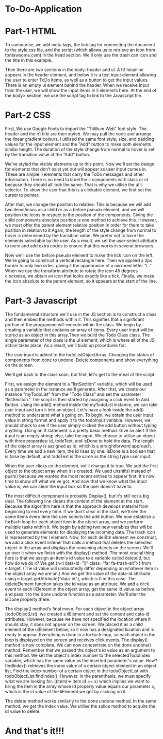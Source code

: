 # To-Do-Application

# Part-1 HTML

To summarise, we add meta tags, the link tag for connecting the document to the style.css file, and the script (which allows us to retrieve an icon from fontawsome.com) in the head section. We'll only use the trash can icon and the title in this example.

Then there are two sections in the body: header and ul. A h1 headline appears in the header element, and below it is a text input element allowing the user to enter ToDo items, as well as a button to get the input values. There is an empty ul element behind the header. When we receive input from the user, we will show the input items in li elements here.
At the end of the body> section, we use the script tag to link to the Javascript file.


# Part-2 CSS

First, We use Google Fonts to import the "Titillium Web" font style. The header and the h1 title are then styled. We may pull the code and arrange the linear gradient colours. I utilised the same font style, size, and padding values for the input element and the "Add" button to make both elements similar height. The duration of the style change from normal to hover is set by the transition value at the "Add" button.

We've styled the visible elements up to this point. Now we'll set the design for elements that don't exist yet but will appear as user input comes in. These are simple li elements that carry the ToDo messages and other information. There is no need to label the li components with class or id because they should all look the same. That is why we utilise the ul li selector. To show the user that this is a clickable element, we first set the cursor to pointer.

After that, we change the position to relative. This is because we will add two items/icons as a child or as a before pseudo element, and we will position the icons in respect to the position of the components. Giving the child components absolute position is one method to achieve this. However, we must offer the parent element relative position in order for them to take position in relation to it.Again, the length of the style change from normal to hover is determined by the transition value. We prefer not to have the elements selectable by the user. As a result, we set the user-select attribute to none and add extra codes to ensure that this works in several browsers.

Now we'll use the before pseudo element to make the tick icon on the left. We're going to construct a vertical rectangle here. Then we applied a 2px border to only two sides, giving it the appearance of a mirrored letter "L." When we use the transform attribute to rotate the icon 45 degrees clockwise, we obtain an icon that looks exactly like a tick. Finally, we make the icon absolute to the parent element, so it appears at the start of the line.



# Part-3 Javascript

The fundamental structure we'll use in the JS section is to construct a class and then embed the methods within it. This signifies that a significant portion of the programme will execute within the class. We begin by creating a variable that contains an array of items. Every user input will be stored as an object in this array.Then we build the Todo Class class. The single parameter of the class is the ul element, which is where all of the JS action takes place. As a result, we'll build up procedures for:

The user input is added to the todoListObjectArray.
Changing the status of components from done to undone.
Delete components and show everything on the screen.

We'll get back to the class soon, but first, let's get to the meat of the script.

First, we assign the element to a "listSection" variable, which will be used as a parameter in the instance we'll generate. After that, we create our instance "myTodoList" from the "Todo Class" and set the parameter "listSection." The script is then started by assigning a click event to Add Button. Using the add() method inside the myTodoList instance, we can take user input and turn it into an object. Let's have a look inside the add() method to understand what's going on. To begin, we obtain the user input value in string format and apply it to the todoInput variable. However, we should check to see if the user simply clicked the add button without typing anything. Using an if statement is a pretty basic method. Give an alert if the input is an empty string; else, take the input. We choose to utilise an object with three properties: id, todoText, and isDone to hold the data. The length of the object array is assigned as id, which is a straightforward approach. Every time we add a new item, the id rises by one. isDone is a boolean that is false by default, and todoText is the same as the string type user input.

When the user clicks on the element, we'll change it to true. We add the first object to the object array when it is created. We used unshift() instead of push() because we wanted the most recent entries to appear first. It's now time to show off what we've got. And now that we know what the input value is, we can clear the input box so the user doesn't have to.

The most difficult component is probably Display(), but it's still not a big deal. The following line cleans the content of the element at the start. Because the algorithm here is that the approach develops material from beginning to end every time. If we don't clear in the start, we'll see the same items every time the user selects the add button. We now establish a forEach loop for each object item in the object array, and we perform multiple tasks within it. We begin by adding two new variables that will be used to generate elements for displaying the incoming data. The trash icon is represented by the I element. Now, for each delBtn element we construct, we add a click event listener that calls a method that deletes the selected object in the array and displays the remaining objects on the screen. We'll go over it when we finish with the display() method. The most crucial thing here is that we assign an item's id value to a variable called deleteId, but how do we do it? We get {n<i data-id=”0” class=”far fa-trash-alt”></i>} from e.target. (The id value will undoubtedly differ depending on whatever item in the object array we are on.) And we get the value of the data-id attribute using e.target.getAttribute("data-id"), which is 0 in this case. The deleteElement function takes the id value as an attribute. We add a click event to each liElement in the object array, get the same id value as before, and pass it to the done undone function as a parameter. We'll alter the isDone property there.

The display() method's final move. For each object in the object array (todoObjectList), we created a liElement and set the content and data-id attributes. However, because we have not specified the location where it should stay, it does not appear on the screen. We placed it as a child element of the ulElement below, so it now has a designated location and is ready to appear. Everything is done in a forEach loop, so each object in the loop is displayed on the screen and receives click events. The display() method is now complete. We can now concentrate on the done undone() method. Remember that we passed the object's id value as an argument to this method. We set the object's index number to the selectedTodoIndex variable, which has the same value as the inserted parameter's value. How? findIndex() retrieves the index value of a certain object element in an object list. Find the index number of a certain object in the todoObjectList with todoObjectList.findIndex(). However, in the parenthesis, we must specify what we are looking for. ((item)=> item.id == x) which implies we want to bring the item in the array whose id property value equals our parameter x, which is the id value of the liElement we got by clicking on it.

The delete method works similarly to the done undone method. In the same method, we get the index value. We utilise the splice method to acquire the id value to delete.


# And that's it!!!
